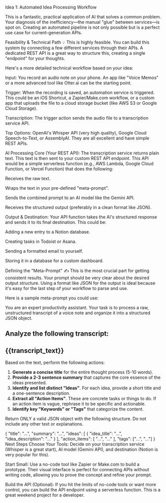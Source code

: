 Idea 1: Automated Idea Processing Workflow

This is a fantastic, practical application of AI that solves a common problem. Your diagnosis of the inefficiency—the manual "glue" between services—is spot on. Creating an automated pipeline is not only possible but is a perfect use case for current-generation APIs.

Feasibility & Technical Path 💡
This is highly feasible. You can build this system by connecting a few different services through their APIs. A dedicated REST API is a great way to structure this, creating a single "endpoint" for your thoughts.

Here's a more detailed technical workflow based on your idea:

Input: You record an audio note on your phone. An app like "Voice Memos" or a more advanced tool like Otter.ai can be the starting point.

Trigger: When the recording is saved, an automation service is triggered. This could be an iOS Shortcut, a Zapier/Make.com workflow, or a custom app that uploads the file to a cloud storage bucket (like AWS S3 or Google Cloud Storage).

Transcription: The trigger action sends the audio file to a transcription service API.

Top Options: OpenAI's Whisper API (very high quality), Google Cloud Speech-to-Text, or AssemblyAI. They are all excellent and have simple REST APIs.

AI Processing Core (Your REST API): The transcription service returns plain text. This text is then sent to your custom REST API endpoint. This API would be a simple serverless function (e.g., AWS Lambda, Google Cloud Function, or Vercel Function) that does the following:

Receives the raw text.

Wraps the text in your pre-defined "meta-prompt".

Sends the combined prompt to an AI model like the Gemini API.

Receives the structured output (preferably in a clean format like JSON).

Output & Destination: Your API function takes the AI's structured response and sends it to its final destination. This could be:

Adding a new entry to a Notion database.

Creating tasks in Todoist or Asana.

Sending a formatted email to yourself.

Storing it in a database for a custom dashboard.

Defining the "Meta-Prompt" ✍️
This is the most crucial part for getting consistent results. Your prompt should be very clear about the desired output structure. Using a format like JSON for the output is ideal because it's easy for the last step of your workflow to parse and use.

Here is a sample meta-prompt you could use:

You are an expert productivity assistant. Your task is to process a raw, unstructured transcript of a voice note and organize it into a structured JSON object.

Analyze the following transcript:
---
{{transcript_text}}
---

Based on the text, perform the following actions:

1.  **Generate a concise title** for the entire thought process (5-10 words).
2.  **Provide a 2-3 sentence summary** that captures the core essence of the ideas presented.
3.  **Identify and list distinct "Ideas"**. For each idea, provide a short title and a one-sentence description.
4.  **Extract all "Action Items"**. These are concrete tasks or things to do. If an action item is vague, rephrase it to be specific and actionable.
5.  **Identify key "Keywords" or "Tags"** that categorize the content.

Return ONLY a valid JSON object with the following structure. Do not include any other text or explanations.

{
  "title": "...",
  "summary": "...",
  "ideas": [
    {
      "idea_title": "...",
      "idea_description": "..."
    }
  ],
  "action_items": [
    "...",
    "..."
  ],
  "tags": ["...", "..."]
}
Next Steps
Choose Your Tools: Decide on your transcription service (Whisper is a great start), AI model (Gemini API), and destination (Notion is very popular for this).

Start Small: Use a no-code tool like Zapier or Make.com to build a prototype. Their visual interface is perfect for connecting APIs without writing code, allowing you to prove the concept and refine your prompt.

Build the API (Optional): If you hit the limits of no-code tools or want more control, you can build the API endpoint using a serverless function. This is a great weekend project for a developer.
